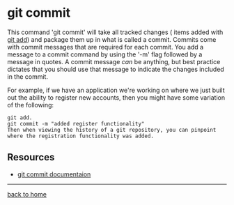 # git commit
 This command 'git commit' will take all tracked changes ( items added with [git add](./Add.md))
 and package them up in what is called a commit. Commits come with commit messages that are required for each commit. You add a message to a commit command by using the '-m' flag followed by a message in quotes. A commit message _can_ be anything, but best practice dictates that you should use that message to indicate the changes included in the commit.

 For example, if we have an application we're working on where we just built out the ability to register new accounts, then you might have some variation of the following:
 ```
 git add.
 git commit -m "added register functionality"
 Then when viewing the history of a git repository, you can pinpoint where the registration functionality was added. 
```
## Resources
- [git commit documentaion](https://git-scm.com/docs/git-commit)
---
[back to home](../readme.md)